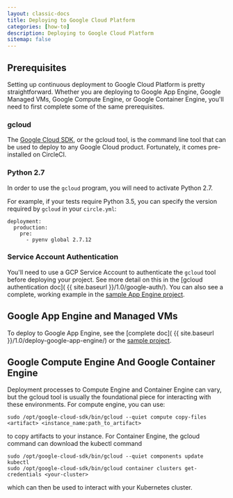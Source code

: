 ```yaml
---
layout: classic-docs
title: Deploying to Google Cloud Platform
categories: [how-to]
description: Deploying to Google Cloud Platform
sitemap: false
---
```


## Prerequisites

Setting up continuous deployment to Google Cloud Platform is pretty 
straightforward. Whether you are deploying to Google App Engine, Google Managed 
VMs, Google Compute Engine, or Google Container Engine, you'll need to first 
complete some of the same prerequisites.

### gcloud

The [Google Cloud SDK](https://cloud.google.com/sdk/), or the gcloud tool, is 
the command line tool that can be used to deploy to any Google Cloud product. 
Fortunately, it comes pre-installed on CircleCI.

### Python 2.7

In order to use the `gcloud` program, you will need to activate Python 2.7.

For example, if your tests require Python 3.5, you can specify the version required by `gcloud` in your `circle.yml`:

```
deployment:
  production:
    pre:
      - pyenv global 2.7.12
```

### Service Account Authentication

You'll need to use a GCP Service Account to authenticate the `gcloud` tool 
before deploying your project. See more detail on this in the 
[gcloud authentication doc]( {{ site.baseurl }}/1.0/google-auth/). You can also see 
a complete, working example in the 
[sample App Engine project](https://github.com/GoogleCloudPlatform/continuous-deployment-circle).

## Google App Engine and Managed VMs

To deploy to Google App Engine, see the 
[complete doc]( {{ site.baseurl }}/1.0/deploy-google-app-engine/) or the 
[sample project](https://github.com/GoogleCloudPlatform/continuous-deployment-circle).

## Google Compute Engine And Google Container Engine

Deployment processes to Compute Engine and Container Engine can vary, but the 
gcloud tool is usually the foundational piece for interacting with these 
environments. For compute engine, you can use:

```
sudo /opt/google-cloud-sdk/bin/gcloud --quiet compute copy-files <artifact> <instance_name:path_to_artifact>
```

to copy artifacts to your instance. For Container Engine, the gcloud command can download the kubectl command

```
sudo /opt/google-cloud-sdk/bin/gcloud --quiet components update kubectl
sudo /opt/google-cloud-sdk/bin/gcloud container clusters get-credentials <your-cluster>
```

which can then be used to interact with your Kubernetes cluster.
